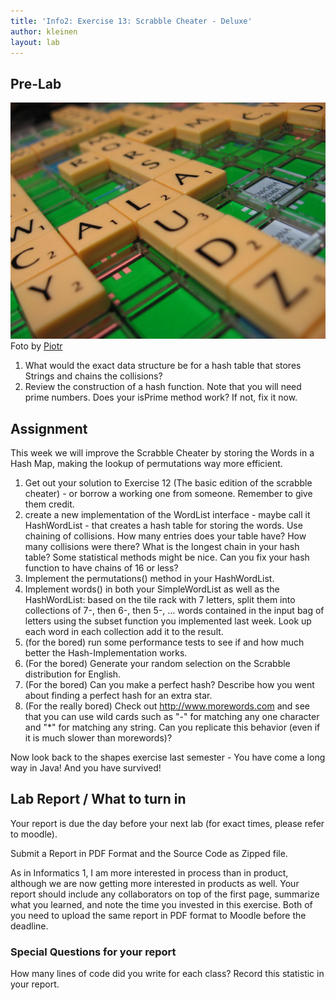 ```yaml
---
title: 'Info2: Exercise 13: Scrabble Cheater - Deluxe'
author: kleinen
layout: lab
---
```

## Pre-Lab

 ![Scrabble](../images/scrabble_331161309_a8e6c6c3fd_o.jpg "scrabble 1")
Foto by [Piotr](https://www.flickr.com/photos/derbeth/331161309/)


1. What would the exact data structure be for a hash table that stores  Strings and chains the collisions?
1. Review the construction of a hash function. Note that you will need prime numbers. Does your isPrime method work? If not, fix it now.

## Assignment

This week we will improve the Scrabble Cheater by storing the Words in a Hash Map,
making the lookup of permutations way more efficient.

1. Get out your solution to Exercise 12 (The basic edition of the scrabble cheater) - or borrow a working one from someone. Remember to give them credit.
1. create a new implementation of the WordList interface - maybe call it HashWordList - that creates a hash table for storing the words. Use chaining of collisions. How many entries does your table have? How many collisions were there? What is the longest chain in your hash table? Some statistical methods might be nice. Can you fix your hash function to have chains of 16 or less?
1.   Implement the permutations() method in your HashWordList.
1. Implement words() in both your SimpleWordList as well as the HashWordList:
based on the tile rack with 7 letters, split them into collections of 7-, then 6-, then 5-, ... words contained in the input bag of letters using the subset function you implemented last week. Look up each word in each collection add it to the result.
1. (for the bored) run some performance tests to see if and how much better the Hash-Implementation works.
1.   (For the bored) Generate your random selection on the Scrabble distribution for English.
1.   (For the bored) Can you make a perfect hash? Describe how you went about finding a perfect hash for an extra star.
1.   (For the really bored) Check out http://www.morewords.com and see that you can use wild cards such as "-" for matching any one character and "*" for matching any string. Can you replicate this behavior (even if it is much slower than morewords)?

Now look back to the shapes exercise last semester - You have come a long way in Java! And you have survived!
## Lab Report / What to turn in


Your report is due the day before your next lab (for exact times, please refer to moodle).

Submit a Report in PDF Format and the Source Code as Zipped file.

As in Informatics 1, I am more interested in process than in product,
although we are now getting more interested in products as well.
Your report should include any collaborators on top of the first page,
summarize what you learned,
and note the time you invested in this exercise.
Both of you need to upload the same report in PDF format to Moodle before the
deadline.

### Special Questions for your report
How many lines of code did you write for each class? Record this statistic in your report.
